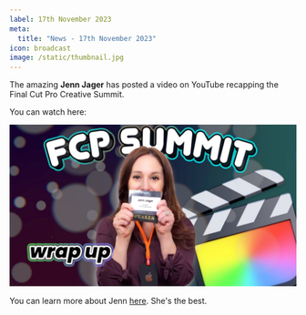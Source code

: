 ```yaml
---
label: 17th November 2023
meta:
  title: "News - 17th November 2023"
icon: broadcast
image: /static/thumbnail.jpg
---
```


The amazing **Jenn Jager** has posted a video on YouTube recapping the Final Cut Pro Creative Summit.

You can watch here:

[![](/static/jenn-jager-fcpcs.jpeg)](https://www.youtube.com/watch?v=P1qDKWWmYV4)

You can learn more about Jenn [here](https://jennjager.com). She's the best.